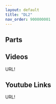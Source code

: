```yaml
---
layout: default
title: "DL2"
nav_order: 900000001
---
```


## Parts


## Videos

URL!

## Youtube Links

URL!
